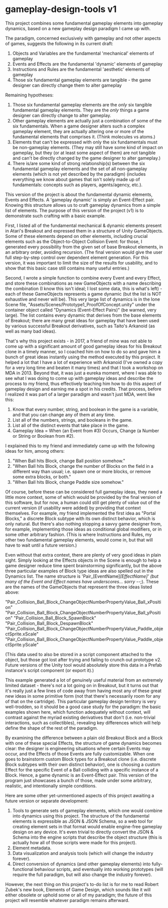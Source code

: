 # gameplay-design-tools v1

This project combines some fundamental gameplay elements into gameplay dynamics, based on a new gameplay design paradigm I came up with.

The paradigm, concerned exclusively with gameplay and not other aspects of games, suggests the following in its current draft:

1) Objects and Variables are the fundamental 'mechanical' elements of gameplay
2) Events and Effects are the fundamental 'dynamic' elements of gameplay
3) Instructions and Rules are the fundamental 'aesthetic' elements of gameplay
4) Those six fundamental gameplay elements are tangible - the game designer can directly change them to alter gameplay

Remaining hypotheses:

1) Those six fundamental gameplay elements are the *only* six tangible fundamental gameplay elements. They are the *only* things a game designer can directly change to alter gameplay.
2) Other gameplay elements are actually just a combination of some of the six fundamentals. When a game designer alters such a complex gameplay element, they are actually altering one or more of the fundamental elements that comprises it. (Think molecules vs atoms.)
3) Elements that can't be expressed with only the six fundamentals must be non-gameplay elements. (They may still have some kind of impact on gameplay, but they (or at least some aspect of them) are not tangible and can't be directly changed by the game designer to alter gameplay.)
4) There is/are some kind of strong relationship(s) between the six fundamental gameplay elements and the set of all non-gameplay elements (which is not yet described by the paradigm) (includes everything we know about games that isn't solely made up of fundamentals: concepts such as players, agents/agency, etc.).

This version of the project is about the fundamental dynamic elements, Events and Effects. A 'gameplay dynamic' is simply an Event-Effect pair. Knowing this structure allows us to craft gameplay dynamics from a simple list of elements. The purpose of this version of the project (v1) is to demonstrate such crafting with a basic example.

First, I listed all of the fundamental mechanical & dynamic elements present in Atari's Breakout and expressed them in a structure of Unity GameObjects. Some of these elements depend on other elements, including crucial elements such as the Object-to-Object Collision Event: for those, I generated every possibility from the given set of base Breakout elements, in an arbitrary order, avoiding recursion. (The final version would give the user full step-by-step control over dependent element generation. For this version, it was important to limit the size of the results for usability, and to show that this basic case still contains many useful entries.)

Second, I wrote a simple function to combine every Event and every Effect, and store these combinations as new GameObjects with a name describing the combination (I know this isn't ideal; I lost some data, this is what's left) - each of these GameObjects represents a game dynamic (but the list is NOT exhaustive and never will be). This very large list of dynamics is in the lone Scene file, "Assets/Scenes/Prototype1_ProofOfConcept.unity" under the container object called "Dynamics (Event-Effect Pairs)" (be warned, very large). The list contains every dynamic that derives from the base elements of Breakout; there are many great ideas for gameplay that have been used by various successful Breakout derivatives, such as Taito's Arkanoid (as well as many bad ideas).

That's why this project exists - in 2017, a friend of mine was not able to come up with a significant amount of good gameplay ideas for his Breakout clone in a timely manner, so I coached him on how to do so and gave him a bunch of great ideas instantly using the method executed by this project. It helped a lot that I have a lot of experience with Arkanoid (I've owned a copy for a very long time and beaten it many times) and that I took a workshop on MDA in 2013. Beyond that, it was just a eureka moment, where I was able to see what I was doing to come up with gameplay ideas and describe the process to my friend, thus effectively teaching him how to do this aspect of gameplay design and earning me a spot in his credits. That process, before I realized it was part of a larger paradigm and wasn't just MDA, went like this:

1) Know that every number, string, and boolean in the game is a variable, and that you can change any of them at any time.
2) List all of the numbers, strings, and booleans in the game.
3) List all of the distinct events that take place in the game.
4) Gameplay Idea = When (an Event from #3) Occurs, Change (a Number or String or Boolean from #2).

I explained this to my friend and immediately came up with the following ideas for him, among others:

1) "When Ball hits Block, change Ball position somehow."
2) "When Ball hits Block, change the number of Blocks on the field in a different way than usual; i.e. spawn one or more blocks, or remove some extra blocks, or both."
3) "When Ball hits Block, change Paddle size somehow."

Of course, before these can be considered full gameplay ideas, they need a little more context, some of which would be provided by the final version of this software, but for now, a human could still get plenty of value out of the current version (if usability were added) by providing that context themselves. For example, my friend implemented the first idea as "Portal Blocks," a discrete Block subtype with its own distinct behavior, which is only natural. But there's also nothing stopping a savvy game designer from, for example, implementing those ideas as conditional global modifiers, or in some other arbitrary fashion. (This is where Instructions and Rules, my other two fundamental gameplay elements, would come in, but that will have to wait until a future version.)

Even without that extra context, there are plenty of very good ideas in plain sight. Simply looking at the Effects objects in the Scene is enough to help a game designer reduce time spent brainstorming significantly, but the above three particular examples of Block type ideas are also spelled out in the Dynamics list. The name structure is 'Pair_[EventName]_[EffectName]' (but many of the Event and Effect names have underscores... sorry -_-;). These are the names of the GameObjects that represent the three ideas listed above:

"Pair_Collision_Ball_Block_ChangeObjectNumberPropertyValue_Ball_xPosition"
"Pair_Collision_Ball_Block_ChangeObjectNumberPropertyValue_Ball_yPosition"
"Pair_Collision_Ball_Block_SpawnBlock"
"Pair_Collision_Ball_Block_DespawnBlock"
"Pair_Collision_Ball_Block_ChangeObjectNumberPropertyValue_Paddle_objectSprite.xScale"
"Pair_Collision_Ball_Block_ChangeObjectNumberPropertyValue_Paddle_objectSprite.yScale"

(This data used to also be stored in a script component attached to the object, but those got lost after trying and failing to crunch out prototype v2. Future versions of the Unity tool would absolutely store this data in a Prefab instance's script component (or export it).)

This example generated a lot of genuinely useful material from an extremely limited dataset - there's not a lot going on in Breakout, but it turns out that it's really just a few lines of code away from having most any of these great new ideas in some primitive form (not that there's necessarily room for any of that on the cartridge). This particular gameplay design territory is very well-trodden, so it should be a good case study for the paradigm: the basic examples shown here, which function adequately without context, will contrast against the myriad existing derivatives that don't (i.e. non-trivial interactions, such as collectibles), revealing key differences which will help define the shape of the rest of the paradigm.

By examining the difference between a plain old Breakout Block and a Block with one of these special Effects, the structure of game dynamics becomes clear: the designer is engineering situations where certain Events may occur, and the Effects of those Events are fully customizable. When one goes to brainstorm custom Block types for a Breakout clone (i.e. discrete Block subtypes with their own distinct behavior), one is choosing a custom Effect for the specific Event of a Ball colliding with a specific instance of a Block. Hence, a game dynamic is an Event-Effect pair. This version of the program just showcases a bunch of those, made under some arbitrary, realistic, and intentionally simple conditions.

Here are some other yet-unmentioned aspects of this project awaiting a future version or separate development:

1) Tools to generate sets of gameplay elements, which one would combine into dynamics using this project. The structure of the fundamental elements is expressible as JSON & JSON Schema, so a web tool for creating element sets in that format would enable engine-free gameplay design on any device. It's even trivial to directly convert the JSON & Schema into the engine scripts that describe the object structure (this is actually how all of those scripts were made for this project).
2) Element metadata.
3) Data visualization and analysis tools (which will change the industry forever).
4) Direct conversion of dynamics (and other gameplay elements) into fully-functional behaviour scripts, and eventually into working prototypes (will require the full paradigm, but will also change the industry forever).

However, the next thing on this project's to-do list is for me to read Robert Zubek's new book, Elements of Game Design, which sounds like it will either obsolete or uphold some or all of my paradigm; the future of this project will resemble whatever paradigm remains afterward.
